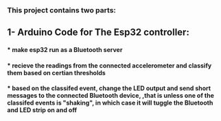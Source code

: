 ### This project contains two parts:
## 1- Arduino Code for The Esp32 controller:
#### * make esp32 run as a Bluetooth server 
#### * recieve the readings from the connected accelerometer and classify them based on certian thresholds 
#### * based on the classifed event, change the LED output and send short messages to the connected Bluetooth device, ,that is unless one of the classifed events is "shaking", in which case it will tuggle the Bluetooth and LED strip on and off

